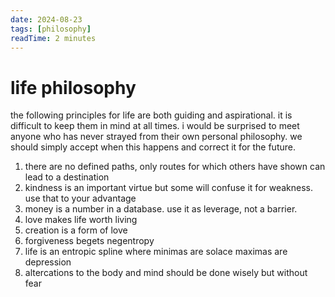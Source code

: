 ```yaml
---
date: 2024-08-23
tags: [philosophy]
readTime: 2 minutes
---
```


# life philosophy

the following principles for life are both guiding and aspirational. it is difficult to keep them in mind at all times. i would be surprised to meet anyone who has never strayed from their own personal philosophy. we should simply accept when this happens and correct it for the future.

1. there are no defined paths, only routes for which others have shown can lead to a destination
2. kindness is an important virtue but some will confuse it for weakness. use that to your advantage
3. money is a number in a database. use it as leverage, not a barrier.
4. love makes life worth living
5. creation is a form of love
6. forgiveness begets negentropy
7. life is an entropic spline where minimas are solace maximas are depression
8. altercations to the body and mind should be done wisely but without fear